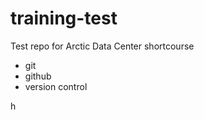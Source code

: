 # training-test
Test repo for Arctic Data Center shortcourse

- git
- github
- version control  

h
